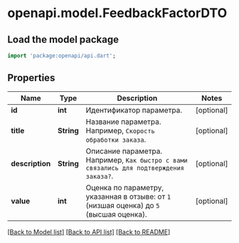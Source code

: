 # openapi.model.FeedbackFactorDTO

## Load the model package
```dart
import 'package:openapi/api.dart';
```

## Properties
Name | Type | Description | Notes
------------ | ------------- | ------------- | -------------
**id** | **int** | Идентификатор параметра. | [optional] 
**title** | **String** | Название параметра. Например, `Скорость обработки заказа`. | [optional] 
**description** | **String** | Описание параметра. Например, `Как быстро с вами связались для подтверждения заказа?`. | [optional] 
**value** | **int** | Оценка по параметру, указанная в отзыве: от `1` (низшая оценка) до `5` (высшая оценка).  | [optional] 

[[Back to Model list]](../README.md#documentation-for-models) [[Back to API list]](../README.md#documentation-for-api-endpoints) [[Back to README]](../README.md)


